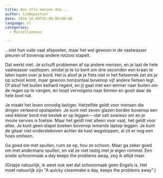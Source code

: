 ```yaml
---
title: Aan alle mensen die...
author: tiamopastoor
date: 2016-10-09T15:00:08+00:00
language: nl
categories:
  - Miscellaneous

---
```

...niet hun vuile vaat afspoelen, maar het wel gewoon in de vaatwasser pleuren of bovenop andere rotzooi stapelt.

Dat werkt niet. Je schuift problemen af op andere mensen, en je laat de hele vaatwasser vastlopen, omdat je te lui bent om drie seconden een kraan te laten lopen over je bord. Het is alsof je je fiets niet in het fietsenrek zet als je op school komt, maar gewoon horizontaal bovenop vijf andere fietsen legt. Of alsof het buiten keihard regent, en jij gaat met een emmer naar buiten om de regen op te vangen, en loopt vervolgens naar binnen en gooit daar de hele boel nat.


Je maakt het leven onnodig lastiger. Hetzelfde geldt voor mensen die dingen verkeerd opstapelen. Je kunt niet zeven glazen borden bovenop een veel kleiner bord met bestek er op leggen---dat valt sowieso om en je mooie servies is foetsie. Maar het geldt niet alleen voor vaat, het geldt voor alles. Je kunt geen stapel boeken bovenop iemands laptop leggen. Je kunt de gitaar niet ondersteboven achter de kast wegstoppen, al zit er nog een hoes omheen.

Ga goed om met spullen, ruim ze op, hou ze schoon. Maar ga zeker goed om met andermans spullen, en val ze niet lastig met je eigen rommel. Een snelle schoonmaak a day keeps the problems away, zeg ik altijd maar.

(Grapje natuurlijk, ik weet ook wel dat schoonmaak geen Engels is. Het moet natuurlijk zijn "A quicky cleanmake a day, keeps the problems away".)